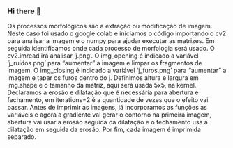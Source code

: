 ### Hi there 👋
Os processos morfológicos são a extração ou modificação de imagem. Neste caso foi usado o google colab e iniciamos o código importando o cv2 para analisar a imagem e o numpy para ajudar executar as matrizes.
Em seguida identificamos onde cada processo de morfologia será usado.
O cv2.imread irá analisar ‘j.png’. 
O img_opening é indicado a variável ‘j_ruidos.png’ para “aumentar” a imagem e limpar os fragmentos de imagem.
O img_closing é indicado a variável ‘j_furos.png’ para “aumentar” a imagem e tapar os furos dentro do j.
Definimos altura e largura em img.shape e o tamanho da matriz, aqui será usada 5x5, na kernel.
Declaramos a erosão e dilatação que é necessária para abertura e fechamento, em iterations=2 é a quantidade de vezes que o efeito vai passar.
Antes de imprimir as imagens, já incorporamos as funções as variáveis e agora a gradiente vai gerar o contorno na primeira imagem, abertura vai usar a erosão seguida da dilatação e o fechamento usa a dilatação em seguida da erosão.
 Por fim, cada imagem é imprimida separado.











